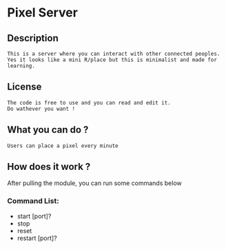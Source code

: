 # Pixel Server

## Description
    This is a server where you can interact with other connected peoples.
    Yes it looks like a mini R/place but this is minimalist and made for learning.

## License

    The code is free to use and you can read and edit it.
    Do wathever you want !

## What you can do ?
    Users can place a pixel every minute

## How does it work ?

After pulling the module, you can run some commands below

### Command List:
- start [port]?
- stop
- reset
- restart [port]?
